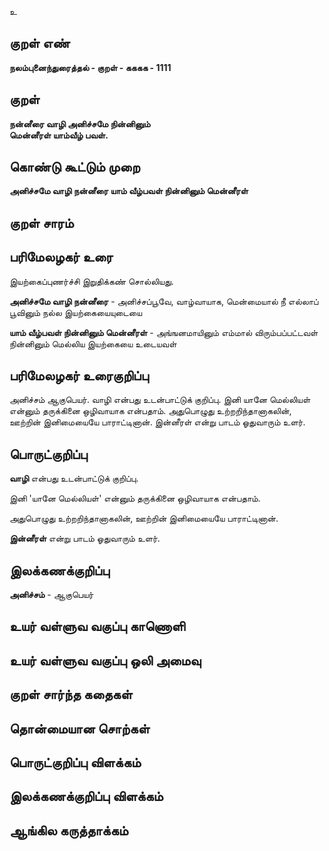 உ

## குறள் எண் 

**நலம்புனைந்துரைத்தல் - குறள் - கககக - 1111**

## குறள் 

**நன்னீரை வாழி அனிச்சமே நின்னினும்  
மென்னீரள் யாம்வீழ் பவள்.** 

## கொண்டு கூட்டும் முறை

**அனிச்சமே வாழி நன்னீரை யாம் வீழ்பவள் நின்னினும் மென்னீரள்**

## குறள் சாரம் 


## பரிமேலழகர் உரை

இயற்கைப்புணர்ச்சி இறுதிக்கண் சொல்லியது. 

**அனிச்சமே வாழி நன்னீரை** - அனிச்சப்பூவே, வாழ்வாயாக, மென்மையால் நீ எல்லாப் பூவினும் நல்ல இயற்கையையுடையை 

**யாம் வீழ்பவள் நின்னினும் மென்னீரள்** - அங்ஙனமாயினும் எம்மால் விரும்பப்பட்டவள் நின்னினும் மெல்லிய இயற்கையை உடையவள்

## பரிமேலழகர் உரைகுறிப்பு   

அனிச்சம் ஆகுபெயர். வாழி என்பது உடன்பாட்டுக் குறிப்பு. இனி யானே மெல்லியள் என்னும் தருக்கினை ஒழிவாயாக என்பதாம். அதுபொழுது உற்றறிந்தானாகலின், ஊற்றின் இனிமையையே பாராட்டினான். இன்னீரள் என்று பாடம் ஓதுவாரும் உளர்.

## பொருட்குறிப்பு 

**வாழி** என்பது உடன்பாட்டுக் குறிப்பு. 

இனி 'யானே மெல்லியள்' என்னும் தருக்கினை ஒழிவாயாக என்பதாம். 

அதுபொழுது உற்றறிந்தானாகலின், ஊற்றின் இனிமையையே பாராட்டினான். 

**இன்னீரள்** என்று பாடம் ஓதுவாரும் உளர்.

## இலக்கணக்குறிப்பு  

**அனிச்சம்** - ஆகுபெயர்

## உயர் வள்ளுவ வகுப்பு காணொளி


## உயர் வள்ளுவ வகுப்பு ஒலி அமைவு 

 
## குறள் சார்ந்த கதைகள் 


## தொன்மையான சொற்கள்


## பொருட்குறிப்பு விளக்கம்


## இலக்கணக்குறிப்பு விளக்கம்


## ஆங்கில கருத்தாக்கம் 


